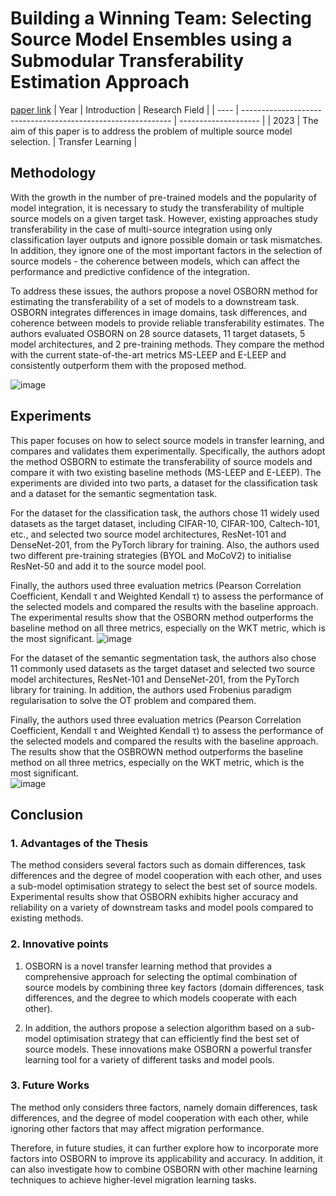 # Building a Winning Team: Selecting Source Model Ensembles using a Submodular Transferability Estimation Approach
[paper link](https://arxiv.org/pdf/2309.02429) 
| Year | Introduction                                                         | Research Field                 |
| ---- | ------------------------------------------------------------ | -------------------- |
| 2023 | The aim of this paper is to address the problem of multiple source model selection.          | Transfer Learning         |

## Methodology

With the growth in the number of pre-trained models and the popularity of model integration, it is necessary to study the transferability of multiple source models on a given target task. However, existing approaches study transferability in the case of multi-source integration using only classification layer outputs and ignore possible domain or task mismatches. In addition, they ignore one of the most important factors in the selection of source models - the coherence between models, which can affect the performance and predictive confidence of the integration. 

To address these issues, the authors propose a novel OSBORN method for estimating the transferability of a set of models to a downstream task. OSBORN integrates differences in image domains, task differences, and coherence between models to provide reliable transferability estimates. The authors evaluated OSBORN on 28 source datasets, 11 target datasets, 5 model architectures, and 2 pre-training methods. They compare the method with the current state-of-the-art metrics MS-LEEP and E-LEEP and consistently outperform them with the proposed method.

![image](https://github.com/user-attachments/assets/1bdc1307-0376-4a2b-96d8-827ac9e2db2d)

## Experiments
This paper focuses on how to select source models in transfer learning, and compares and validates them experimentally. Specifically, the authors adopt the method OSBORN to estimate the transferability of source models and compare it with two existing baseline methods (MS-LEEP and E-LEEP). The experiments are divided into two parts, a dataset for the classification task and a dataset for the semantic segmentation task.

For the dataset for the classification task, the authors chose 11 widely used datasets as the target dataset, including CIFAR-10, CIFAR-100, Caltech-101, etc., and selected two source model architectures, ResNet-101 and DenseNet-201, from the PyTorch library for training. Also, the authors used two different pre-training strategies (BYOL and MoCoV2) to initialise ResNet-50 and add it to the source model pool. 

Finally, the authors used three evaluation metrics (Pearson Correlation Coefficient, Kendall τ and Weighted Kendall τ) to assess the performance of the selected models and compared the results with the baseline approach. The experimental results show that the OSBORN method outperforms the baseline method on all three metrics, especially on the WKT metric, which is the most significant.
![image](https://github.com/user-attachments/assets/8ecb02e7-f510-4b13-9ee1-c145d2017924)

For the dataset of the semantic segmentation task, the authors also chose 11 commonly used datasets as the target dataset and selected two source model architectures, ResNet-101 and DenseNet-201, from the PyTorch library for training. In addition, the authors used Frobenius paradigm regularisation to solve the OT problem and compared them. 

Finally, the authors used three evaluation metrics (Pearson Correlation Coefficient, Kendall τ and Weighted Kendall τ) to assess the performance of the selected models and compared the results with the baseline approach. The results show that the OSBROWN method outperforms the baseline method on all three metrics, especially on the WKT metric, which is the most significant.  
![image](https://github.com/user-attachments/assets/a57acd2d-e448-480b-937e-9918b6f5508b)

## Conclusion

### 1. Advantages of the Thesis
The method considers several factors such as domain differences, task differences and the degree of model cooperation with each other, and uses a sub-model optimisation strategy to select the best set of source models. Experimental results show that OSBORN exhibits higher accuracy and reliability on a variety of downstream tasks and model pools compared to existing methods.
  
### 2. Innovative points
  1. OSBORN is a novel transfer learning method that provides a comprehensive approach for selecting the optimal combination of source models by combining three key factors (domain differences, task differences, and the degree to which models cooperate with each other).
  
  2. In addition, the authors propose a selection algorithm based on a sub-model optimisation strategy that can efficiently find the best set of source models. These innovations make OSBORN a powerful transfer learning tool for a variety of different tasks and model pools.
 
### 3. Future Works
The method only considers three factors, namely domain differences, task differences, and the degree of model cooperation with each other, while ignoring other factors that may affect migration performance. 

Therefore, in future studies, it can further explore how to incorporate more factors into OSBORN to improve its applicability and accuracy. In addition, it can also investigate how to combine OSBORN with other machine learning techniques to achieve higher-level migration learning tasks.

